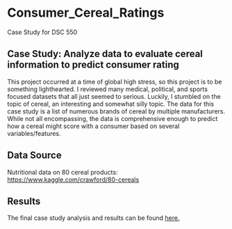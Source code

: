 # Consumer_Cereal_Ratings  
Case Study for DSC 550  

## Case Study: Analyze data to evaluate cereal information to predict consumer rating
This project occurred at a time of global high stress, so this project is to be something lighthearted. I reviewed many medical, political, and sports focused datasets that all just seemed to serious. Luckily, I stumbled on the topic of cereal, an interesting and somewhat silly topic. The data for this case study is a list of numerous brands of cereal by multiple manufacturers. While not all encompassing, the data is comprehensive enough to predict how a cereal might score with a consumer based on several variables/features.  

## Data Source  
Nutritional data on 80 cereal products: https://www.kaggle.com/crawford/80-cereals  

## Results  
The final case study analysis and results can be found [here.](https://github.com/MarcumDoug/Consumer_Cereal_Ratings/blob/main/Case%20Study/Marcum_DSC550_CS_Final.pdf)
